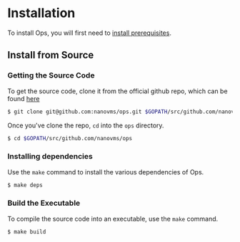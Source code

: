 Installation
============

To install Ops, you will first need to [install
prerequisites](prerequisites.md#install-prerequisites).

## Install from Source

### Getting the Source Code

To get the source code, clone it from the official github repo, which can be
found [here](https://github.com/nanovms/ops)

```sh
$ git clone git@github.com:nanovms/ops.git $GOPATH/src/github.com/nanovms/ops
```

Once you've clone the repo, `cd` into the `ops` directory.

```sh
$ cd $GOPATH/src/github.com/nanovms/ops
```

### Installing dependencies

Use the `make` command to install the various dependencies of Ops.

```sh
$ make deps
```

### Build the Executable

To compile the source code into an executable, use the `make` command.

```sh
$ make build
```

